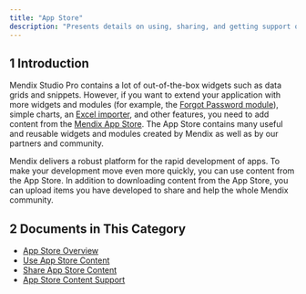 ```yaml
---
title: "App Store"
description: "Presents details on using, sharing, and getting support on Mendix App Store items."
---
```


## 1 Introduction

Mendix Studio Pro contains a lot of out-of-the-box widgets such as data grids and snippets. However, if you want to extend your application with more widgets and modules (for example, the [Forgot Password module](https://appstore.home.mendix.com/link/app/1296/)), simple charts, an [Excel importer](https://appstore.home.mendix.com/link/app/1296/), and other features, you need to add content from the [Mendix App Store](https://appstore.home.mendix.com/). The App Store contains many useful and reusable widgets and modules created by Mendix as well as by our partners and community.

Mendix delivers a robust platform for the rapid development of apps. To make your development move even more quickly, you can use content from the App Store. In addition to downloading content from the App Store, you can upload items you have developed to share and help the whole Mendix community.

## 2 Documents in This Category

* [App Store Overview](app-store-overview)
* [Use App Store Content](app-store-content)
* [Share App Store Content](share-app-store-content)
* [App Store Content Support](app-store-content-support)

